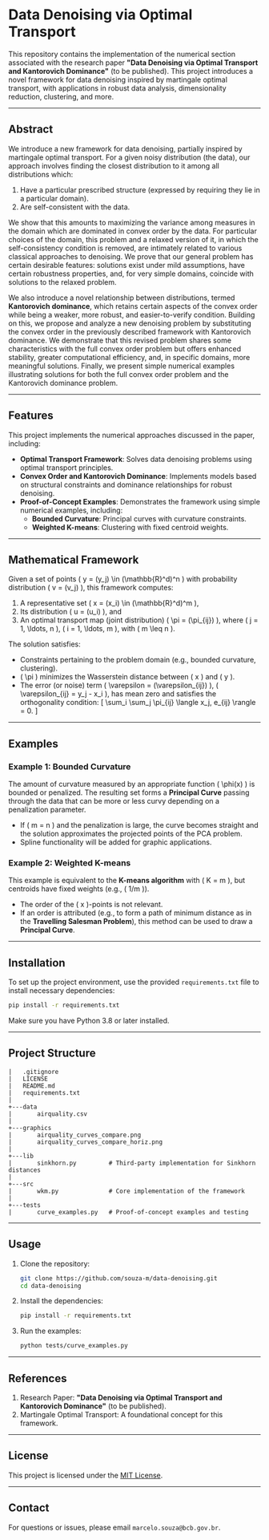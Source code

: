 # Data Denoising via Optimal Transport

This repository contains the implementation of the numerical section associated with the research paper **"Data Denoising via Optimal Transport and Kantorovich Dominance"** (to be published). This project introduces a novel framework for data denoising inspired by martingale optimal transport, with applications in robust data analysis, dimensionality reduction, clustering, and more.

---

## Abstract
We introduce a new framework for data denoising, partially inspired by martingale optimal transport. For a given noisy distribution (the data), our approach involves finding the closest distribution to it among all distributions which:
1. Have a particular prescribed structure (expressed by requiring they lie in a particular domain).
2. Are self-consistent with the data.

We show that this amounts to maximizing the variance among measures in the domain which are dominated in convex order by the data. For particular choices of the domain, this problem and a relaxed version of it, in which the self-consistency condition is removed, are intimately related to various classical approaches to denoising. We prove that our general problem has certain desirable features: solutions exist under mild assumptions, have certain robustness properties, and, for very simple domains, coincide with solutions to the relaxed problem.

We also introduce a novel relationship between distributions, termed **Kantorovich dominance**, which retains certain aspects of the convex order while being a weaker, more robust, and easier-to-verify condition. Building on this, we propose and analyze a new denoising problem by substituting the convex order in the previously described framework with Kantorovich dominance. We demonstrate that this revised problem shares some characteristics with the full convex order problem but offers enhanced stability, greater computational efficiency, and, in specific domains, more meaningful solutions. Finally, we present simple numerical examples illustrating solutions for both the full convex order problem and the Kantorovich dominance problem.

---

## Features
This project implements the numerical approaches discussed in the paper, including:
- **Optimal Transport Framework**: Solves data denoising problems using optimal transport principles.
- **Convex Order and Kantorovich Dominance**: Implements models based on structural constraints and dominance relationships for robust denoising.
- **Proof-of-Concept Examples**: Demonstrates the framework using simple numerical examples, including:
  - **Bounded Curvature**: Principal curves with curvature constraints.
  - **Weighted K-means**: Clustering with fixed centroid weights.

---

## Mathematical Framework
Given a set of points \( y = (y_j) \in (\mathbb{R}^d)^n \) with probability distribution \( v = (v_j) \), this framework computes:
1. A representative set \( x = (x_i) \in (\mathbb{R}^d)^m \),
2. Its distribution \( u = (u_i) \), and
3. An optimal transport map (joint distribution) \( \pi = (\pi_{ij}) \), where \( j = 1, \ldots, n \), \( i = 1, \ldots, m \), with \( m \leq n \).

The solution satisfies:
- Constraints pertaining to the problem domain (e.g., bounded curvature, clustering).
- \( \pi \) minimizes the Wasserstein distance between \( x \) and \( y \).
- The error (or noise) term \( \varepsilon = (\varepsilon_{ij}) \), \( \varepsilon_{ij} = y_j - x_i \), has mean zero and satisfies the orthogonality condition:
  \[
  \sum_i \sum_j \pi_{ij} \langle x_j, e_{ij} \rangle = 0.
  \]

---

## Examples
### Example 1: Bounded Curvature
The amount of curvature measured by an appropriate function \( \phi(x) \) is bounded or penalized. The resulting set forms a **Principal Curve** passing through the data that can be more or less curvy depending on a penalization parameter. 
- If \( m = n \) and the penalization is large, the curve becomes straight and the solution approximates the projected points of the PCA problem.
- Spline functionality will be added for graphic applications.

### Example 2: Weighted K-means
This example is equivalent to the **K-means algorithm** with \( K = m \), but centroids have fixed weights (e.g., \( 1/m \)).
- The order of the \( x \)-points is not relevant.
- If an order is attributed (e.g., to form a path of minimum distance as in the **Travelling Salesman Problem**), this method can be used to draw a **Principal Curve**.

---

## Installation
To set up the project environment, use the provided `requirements.txt` file to install necessary dependencies:
```bash
pip install -r requirements.txt
```

Make sure you have Python 3.8 or later installed.

---

## Project Structure
```plaintext
|   .gitignore
|   LICENSE
|   README.md
|   requirements.txt
|
+---data
|       airquality.csv
|
+---graphics
|       airquality_curves_compare.png
|       airquality_curves_compare_horiz.png
|
+---lib
|       sinkhorn.py         # Third-party implementation for Sinkhorn distances
|
+---src
|       wkm.py              # Core implementation of the framework
|
+---tests
|       curve_examples.py   # Proof-of-concept examples and testing
```

---

## Usage
1. Clone the repository:
   ```bash
   git clone https://github.com/souza-m/data-denoising.git
   cd data-denoising
   ```

2. Install the dependencies:
   ```bash
   pip install -r requirements.txt
   ```

3. Run the examples:
   ```bash
   python tests/curve_examples.py
   ```

---

## References
1. Research Paper: **"Data Denoising via Optimal Transport and Kantorovich Dominance"** (to be published).
2. Martingale Optimal Transport: A foundational concept for this framework.

---

## License
This project is licensed under the [MIT License](./LICENSE).

---

## Contact
For questions or issues, please email `marcelo.souza@bcb.gov.br`.
